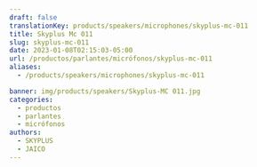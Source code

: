 ```yaml
---
draft: false
translationKey: products/speakers/microphones/skyplus-mc-011
title: Skyplus Mc 011
slug: skyplus-mc-011
date: 2023-01-08T02:15:03-05:00
url: /productos/parlantes/micrófonos/skyplus-mc-011
aliases:
  - /products/speakers/microphones/skyplus-mc-011

banner: img/products/speakers/Skyplus-MC 011.jpg
categories: 
  - productos
  - parlantes
  - micrófonos
authors:
  - SKYPLUS
  - JAICO
---
```


